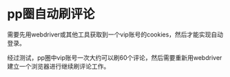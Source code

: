 # pp圈自动刷评论

需要先用webdriver或其他工具获取到一个vip账号的cookies，然后才能实现自动登录。

经过测试，pp圈中vip账号一次大约可以刷60个评论，然后需要重新用webdriver建立一个浏览器进行继续刷评论工作。